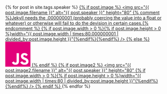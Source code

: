 
{% for post in site.tags.speaker %}
  <a href="/speakers/#{{ post.id }}" title="{{ post.speaker }}">
    {% if post.image %}
    <img src="{{ post.image.filename }}" alt="{{ post.speaker }}" height="80"
    {% comment %}Jekyll needs the .000000001 (probably coercing the value into a float or whatever) or otherwise will fail to do the devision in certain cases.{% endcomment %}
    {% if post.image.width > 0 %}{% if post.image.height > 0 %}width="{{ post.image.width | times:80.000000001 | divided_by:post.image.height  }}"{%endif%}{%endif%}
    />
    {% else %}
    <img src="/img/js.eu.png" width="80" height="80" alt="{{ post.speaker }}" />
    {% endif %}
    {% if post.image2 %}
    <img src="{{ post.image2.filename }}" alt="{{ post.speaker }}" height="80"
    {% if post.image.width > 0 %}{% if post.image.height > 0 %}width="{{ post.image.width | times:80 | divided_by:post.image.height  }}"{%endif%}{%endif%}
    />
    {% endif %}
  </a>
{% endfor %}
